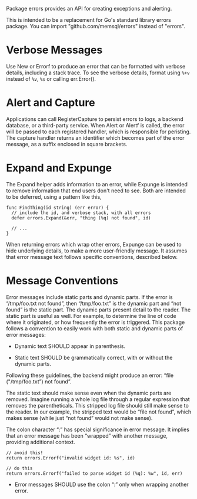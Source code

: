 Package errors provides an API for creating exceptions and alerting.

This is intended to be a replacement for Go's standard library errors package.
You can import "github.com/memsql/errors" instead of "errors".

# Verbose Messages

Use New or Errorf to produce an error that can be formatted with verbose
details, including a stack trace. To see the verbose details, format using `%+v`
instead of `%v`, `%s` or calling err.Error().

# Alert and Capture

Applications can call RegisterCapture to persist errors to logs, a backend
database, or a third-party service. When Alert or Alertf is called, the error
will be passed to each registered handler, which is responsible for peristing.
The capture handler returns an identifier which becomes part of the error
message, as a suffix enclosed in square brackets.

# Expand and Expunge

The Expand helper adds information to an error, while Expunge is intended to
remove information that end users don't need to see. Both are intended to be
deferred, using a pattern like this,

    func FindThing(id string) (err error) {
      // include the id, and verbose stack, with all errors
      defer errors.Expand(&err, "thing (%q) not found", id)

      // ...
    }

When returning errors which wrap other errors, Expunge can be used to hide
underlying details, to make a more user-friendly message. It assumes that error
message text follows specific conventions, described below.

# Message Conventions

Error messages include static parts and dynamic parts. If the error is
“/tmp/foo.txt not found”, then “/tmp/foo.txt” is the dynamic part and “not
found” is the static part. The dynamic parts present detail to the reader. The
static part is useful as well. For example, to determine the line of code where
it originated, or how frequently the error is triggered. This package follows a
convention to easily work with both static and dynamic parts of error messages:

* Dynamic text SHOULD appear in parenthesis.

* Static text SHOULD be grammatically correct, with or without the dynamic
parts.

Following these guidelines, the backend might produce an error: “file
("/tmp/foo.txt”) not found”.

The static text should make sense even when the dynamic parts are removed.
Imagine running a whole log file through a regular expression that removes the
parentheticals. This stripped log file should still make sense to the reader.
In our example, the stripped text would be “file not found”, which makes sense
(while just “not found” would not make sense).

The colon character “:” has special significance in error message. It implies
that an error message has been “wrapped” with another message, providing
additional context.

    // avoid this!
    return errors.Errorf("invalid widget id: %s", id)

    // do this
    return errors.Errorf("failed to parse widget id (%q): %w", id, err)

* Error messages SHOULD use the colon “:” only when wrapping another error.

